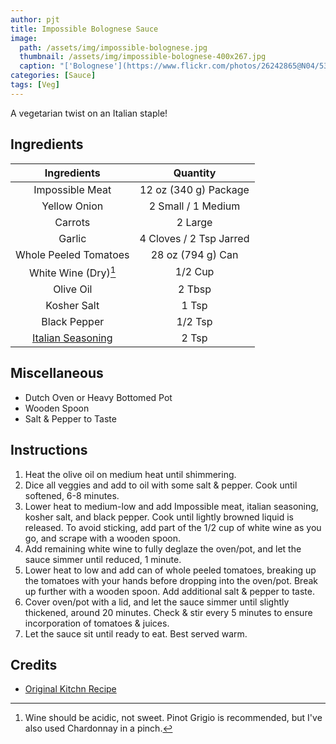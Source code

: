 ```yaml
---
author: pjt
title: Impossible Bolognese Sauce
image:
  path: /assets/img/impossible-bolognese.jpg
  thumbnail: /assets/img/impossible-bolognese-400x267.jpg
  caption: "['Bolognese'](https://www.flickr.com/photos/26242865@N04/5349246507) by [Katrin Gilger](https://www.flickr.com/photos/26242865@N04) is licensed under [CC BY-SA 2.0](https://creativecommons.org/licenses/by-sa/2.0/?ref=ccsearch&atype=rich)"
categories: [Sauce]
tags: [Veg]
---
```


A vegetarian twist on an Italian staple!

## Ingredients

| Ingredients | Quantity |
|:-:|:-:|
| Impossible Meat | 12 oz (340 g) Package |
| Yellow Onion | 2 Small / 1 Medium |
| Carrots | 2 Large |
| Garlic | 4 Cloves / 2 Tsp Jarred |
| Whole Peeled Tomatoes | 28 oz (794 g) Can |
| White Wine (Dry)[^1] | 1/2 Cup |
| Olive Oil | 2 Tbsp |
| Kosher Salt | 1 Tsp |
| Black Pepper | 1/2 Tsp |
| [Italian Seasoning](italian-seasoning.md) | 2 Tsp |

## Miscellaneous

* Dutch Oven or Heavy Bottomed Pot
* Wooden Spoon
* Salt & Pepper to Taste

## Instructions

1. Heat the olive oil on medium heat until shimmering.
2. Dice all veggies and add to oil with some salt & pepper. Cook until softened, 6-8 minutes.
3. Lower heat to medium-low and add Impossible meat, italian seasoning, kosher salt, and black pepper. Cook until lightly browned liquid is released. To avoid sticking, add part of the 1/2 cup of white wine as you go, and scrape with a wooden spoon.
4. Add remaining white wine to fully deglaze the oven/pot, and let the sauce simmer until reduced, 1 minute.
5. Lower heat to low and add can of whole peeled tomatoes, breaking up the tomatoes with your hands before dropping into the oven/pot. Break up further with a wooden spoon. Add additional salt & pepper to taste.
6. Cover oven/pot with a lid, and let the sauce simmer until slightly thickened, around 20 minutes. Check & stir every 5 minutes to ensure incorporation of tomatoes & juices.
7. Let the sauce sit until ready to eat. Best served warm.

## Credits

* [Original Kitchn Recipe](https://www.thekitchn.com/beyond-beef-bolognese-22988270)

[^1]: Wine should be acidic, not sweet. Pinot Grigio is recommended, but I've also used Chardonnay in a pinch.
[^2]: Tomatoes can be broken up ahead of time, especially if you don't want juice splattering everywhere...
